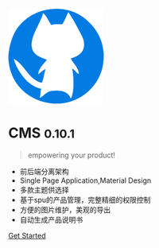 
![logo](_media/icon.png)

# CMS <small>0.10.1</small>

> empowering your product!

* 前后端分离架构
* Single Page Application,Material Design
* 多款主题供选择 
* 基于spu的产品管理，完整精细的权限控制
* 方便的图片维护，美观的导出
* 自动生成产品说明书

<!-- [CMS](http://10.98.10.166) -->
[Get Started](#标题)